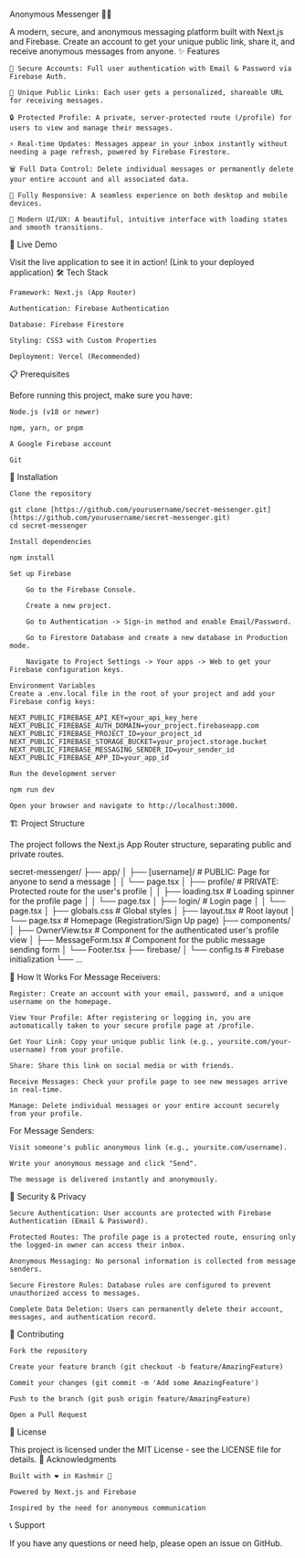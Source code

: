 Anonymous Messenger 🕵️‍♂️

A modern, secure, and anonymous messaging platform built with Next.js and Firebase. Create an account to get your unique public link, share it, and receive anonymous messages from anyone.
✨ Features

    🔐 Secure Accounts: Full user authentication with Email & Password via Firebase Auth.

    🔗 Unique Public Links: Each user gets a personalized, shareable URL for receiving messages.

    🔒 Protected Profile: A private, server-protected route (/profile) for users to view and manage their messages.

    ⚡ Real-time Updates: Messages appear in your inbox instantly without needing a page refresh, powered by Firebase Firestore.

    🗑️ Full Data Control: Delete individual messages or permanently delete your entire account and all associated data.

    📱 Fully Responsive: A seamless experience on both desktop and mobile devices.

    🎨 Modern UI/UX: A beautiful, intuitive interface with loading states and smooth transitions.

🚀 Live Demo

Visit the live application to see it in action! (Link to your deployed application)
🛠️ Tech Stack

    Framework: Next.js (App Router)

    Authentication: Firebase Authentication

    Database: Firebase Firestore

    Styling: CSS3 with Custom Properties

    Deployment: Vercel (Recommended)

📋 Prerequisites

Before running this project, make sure you have:

    Node.js (v18 or newer)

    npm, yarn, or pnpm

    A Google Firebase account

    Git

🔧 Installation

    Clone the repository

    git clone [https://github.com/yourusername/secret-messenger.git](https://github.com/yourusername/secret-messenger.git)
    cd secret-messenger

    Install dependencies

    npm install

    Set up Firebase

        Go to the Firebase Console.

        Create a new project.

        Go to Authentication -> Sign-in method and enable Email/Password.

        Go to Firestore Database and create a new database in Production mode.

        Navigate to Project Settings -> Your apps -> Web to get your Firebase configuration keys.

    Environment Variables
    Create a .env.local file in the root of your project and add your Firebase config keys:

    NEXT_PUBLIC_FIREBASE_API_KEY=your_api_key_here
    NEXT_PUBLIC_FIREBASE_AUTH_DOMAIN=your_project.firebaseapp.com
    NEXT_PUBLIC_FIREBASE_PROJECT_ID=your_project_id
    NEXT_PUBLIC_FIREBASE_STORAGE_BUCKET=your_project.storage.bucket
    NEXT_PUBLIC_FIREBASE_MESSAGING_SENDER_ID=your_sender_id
    NEXT_PUBLIC_FIREBASE_APP_ID=your_app_id

    Run the development server

    npm run dev

    Open your browser and navigate to http://localhost:3000.

🏗️ Project Structure

The project follows the Next.js App Router structure, separating public and private routes.

secret-messenger/
├── app/
│   ├── [username]/           # PUBLIC: Page for anyone to send a message
│   │   └── page.tsx
│   ├── profile/              # PRIVATE: Protected route for the user's profile
│   │   ├── loading.tsx       # Loading spinner for the profile page
│   │   └── page.tsx
│   ├── login/                # Login page
│   │   └── page.tsx
│   ├── globals.css           # Global styles
│   ├── layout.tsx            # Root layout
│   └── page.tsx              # Homepage (Registration/Sign Up page)
├── components/
│   ├── OwnerView.tsx         # Component for the authenticated user's profile view
│   ├── MessageForm.tsx       # Component for the public message sending form
│   └── Footer.tsx
├── firebase/
│   └── config.ts             # Firebase initialization
└── ...

🎯 How It Works
For Message Receivers:

    Register: Create an account with your email, password, and a unique username on the homepage.

    View Your Profile: After registering or logging in, you are automatically taken to your secure profile page at /profile.

    Get Your Link: Copy your unique public link (e.g., yoursite.com/your-username) from your profile.

    Share: Share this link on social media or with friends.

    Receive Messages: Check your profile page to see new messages arrive in real-time.

    Manage: Delete individual messages or your entire account securely from your profile.

For Message Senders:

    Visit someone's public anonymous link (e.g., yoursite.com/username).

    Write your anonymous message and click "Send".

    The message is delivered instantly and anonymously.

🔐 Security & Privacy

    Secure Authentication: User accounts are protected with Firebase Authentication (Email & Password).

    Protected Routes: The profile page is a protected route, ensuring only the logged-in owner can access their inbox.

    Anonymous Messaging: No personal information is collected from message senders.

    Secure Firestore Rules: Database rules are configured to prevent unauthorized access to messages.

    Complete Data Deletion: Users can permanently delete their account, messages, and authentication record.

🤝 Contributing


    Fork the repository

    Create your feature branch (git checkout -b feature/AmazingFeature)

    Commit your changes (git commit -m 'Add some AmazingFeature')

    Push to the branch (git push origin feature/AmazingFeature)

    Open a Pull Request

📝 License

This project is licensed under the MIT License - see the LICENSE file for details.
🙏 Acknowledgments

    Built with ❤️ in Kashmir 🍁

    Powered by Next.js and Firebase

    Inspired by the need for anonymous communication

📞 Support

If you have any questions or need help, please open an issue on GitHub.